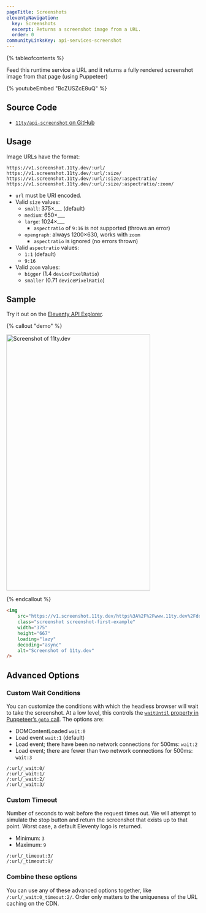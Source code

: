 ```yaml
---
pageTitle: Screenshots
eleventyNavigation:
  key: Screenshots
  excerpt: Returns a screenshot image from a URL.
  order: 0
communityLinksKey: api-services-screenshot
---
```


{% tableofcontents %}

Feed this runtime service a URL and it returns a fully rendered screenshot image from that page (using Puppeteer)

<div class="youtube-related">
  {% youtubeEmbed "BcZUSZcE8uQ" %}
</div>

## Source Code

- [`11ty/api-screenshot` on GitHub](https://github.com/11ty/api-screenshot)

## Usage

Image URLs have the format:

```
https://v1.screenshot.11ty.dev/:url/
https://v1.screenshot.11ty.dev/:url/:size/
https://v1.screenshot.11ty.dev/:url/:size/:aspectratio/
https://v1.screenshot.11ty.dev/:url/:size/:aspectratio/:zoom/
```

- `url` must be URI encoded.
- Valid `size` values:
  - `small`: 375×\_\_\_ (default)
  - `medium`: 650×\_\_\_
  - `large`: 1024×\_\_\_
    - `aspectratio` of `9:16` is not supported (throws an error)
  - `opengraph`: always 1200×630, works with `zoom`
    - `aspectratio` is ignored (no errors thrown)
- Valid `aspectratio` values:
  - `1:1` (default)
  - `9:16`
- Valid `zoom` values:
  - `bigger` (1.4 `devicePixelRatio`)
  - `smaller` (0.71 `devicePixelRatio`)

## Sample

Try it out on the [Eleventy API Explorer](https://api-explorer.11ty.dev/).

{% callout "demo" %}

<img src="https://v1.screenshot.11ty.dev/https%3A%2F%2Fwww.11ty.dev%2Fdocs%2F/small/9:16/bigger/" class="screenshot screenshot-first-example" width="375" height="667" loading="lazy" decoding="async" alt="Screenshot of 11ty.dev">

{% endcallout %}

```html
<img
	src="https://v1.screenshot.11ty.dev/https%3A%2F%2Fwww.11ty.dev%2Fdocs%2F/small/9:16/bigger/"
	class="screenshot screenshot-first-example"
	width="375"
	height="667"
	loading="lazy"
	decoding="async"
	alt="Screenshot of 11ty.dev"
/>
```

## Advanced Options

### Custom Wait Conditions

You can customize the conditions with which the headless browser will wait to take the screenshot. At a low level, this controls the [`waitUntil` property in Puppeteer’s `goto` call](https://pptr.dev/#?product=Puppeteer&version=v13.3.1&show=api-pagegotourl-options). The options are:

- DOMContentLoaded `wait:0`
- Load event `wait:1` (default)
- Load event; there have been no network connections for 500ms: `wait:2`
- Load event; there are fewer than two network connections for 500ms: `wait:3`

```
/:url/_wait:0/
/:url/_wait:1/
/:url/_wait:2/
/:url/_wait:3/
```

### Custom Timeout

Number of seconds to wait before the request times out. We will attempt to simulate the stop button and return the screenshot that exists up to that point. Worst case, a default Eleventy logo is returned.

- Minimum: `3`
- Maximum: `9`

```
/:url/_timeout:3/
/:url/_timeout:9/
```

### Combine these options

You can use any of these advanced options together, like `/:url/_wait:0_timeout:2/`. Order only matters to the uniqueness of the URL caching on the CDN.